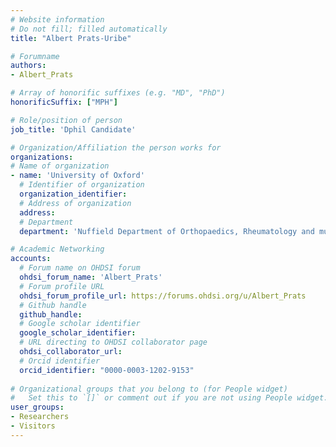 ```yaml
---
# Website information
# Do not fill; filled automatically
title: "Albert Prats-Uribe"

# Forumname 
authors:
- Albert_Prats

# Array of honorific suffixes (e.g. "MD", "PhD")
honorificSuffix: ["MPH"]

# Role/position of person
job_title: 'Dphil Candidate'

# Organization/Affiliation the person works for
organizations:
# Name of organization
- name: 'University of Oxford'
  # Identifier of organization
  organization_identifier: 
  # Address of organization
  address: 
  # Department
  department: 'Nuffield Department of Orthopaedics, Rheumatology and musculoskeletal sciences'

# Academic Networking
accounts:
  # Forum name on OHDSI forum
  ohdsi_forum_name: 'Albert_Prats'
  # Forum profile URL
  ohdsi_forum_profile_url: https://forums.ohdsi.org/u/Albert_Prats
  # Github handle
  github_handle: 
  # Google scholar identifier
  google_scholar_identifier: 
  # URL directing to OHDSI collaborator page
  ohdsi_collaborator_url:
  # Orcid identifier
  orcid_identifier: "0000-0003-1202-9153"
  
# Organizational groups that you belong to (for People widget)
#   Set this to `[]` or comment out if you are not using People widget.
user_groups:
- Researchers
- Visitors
---
```

